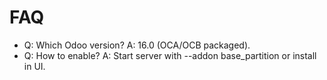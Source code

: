 # FAQ

- Q: Which Odoo version? A: 16.0 (OCA/OCB packaged).
- Q: How to enable? A: Start server with --addon base_partition or install in UI.
